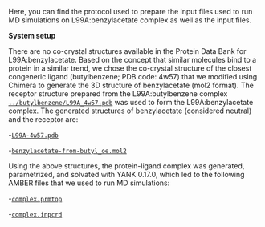 Here, you can find the protocol used to prepare the input files used to run MD simulations on L99A:benzylacetate complex as well as the input files.

**System setup**

There are no co-crystal structures available in the Protein Data Bank for L99A:benzylacetate. Based on the concept that similar molecules bind to a protein in a similar trend, we chose the co-crystal structure of the closest congeneric ligand (butylbenzene; PDB code: 4w57) that we modified using Chimera to generate the 3D structure of benzylacetate (mol2 format). The receptor structure prepared from the L99A:butylbenzene complex [`../butylbenzene/L99A_4w57.pdb`](../butylbenzene/L99A_4w57.pdb) was used to form the L99A:benzylacetate complex. The generated structures of benzylacetate (considered neutral) and the receptor are:

-[`L99A-4w57.pdb`](L99A-4w57.pdb)

-[`benzylacetate-from-butyl_oe.mol2`](benzylacetate-from-butyl_oe.mol2)

Using the above structures, the protein-ligand complex was generated, parametrized, and solvated with YANK 0.17.0, which led to the following AMBER files that we used to run MD simulations:

-[`complex.prmtop`](complex.prmtop)

-[`complex.inpcrd`](complex.inpcrd)
